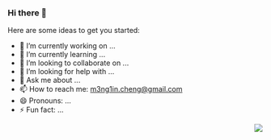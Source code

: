 ### Hi there 👋

<!--
**Meng1in/Meng1in** is a ✨ _special_ ✨ repository because its `README.md` (this file) appears on your GitHub profile.
-->
Here are some ideas to get you started:

- 🔭 I’m currently working on ...
- 🌱 I’m currently learning ...
- 👯 I’m looking to collaborate on ...
- 🤔 I’m looking for help with ...
- 💬 Ask me about ...
- 📫 How to reach me: m3ng1in.cheng@gmail.com
- 😄 Pronouns: ...
- ⚡ Fun fact: ...
<img align="right" src="https://github-readme-stats.vercel.app/api?username=M3ng@L&show_icons=true&icon_color=CE1D2D&text_color=718096&bg_color=ffffff&hide_title=true" />

